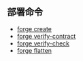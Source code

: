 ## 部署命令

- [forge create](./forge-create.md)
- [forge verify-contract](./forge-verify-contract.md)
- [forge verify-check](./forge-verify-check.md)
- [forge flatten](./forge-flatten.md)